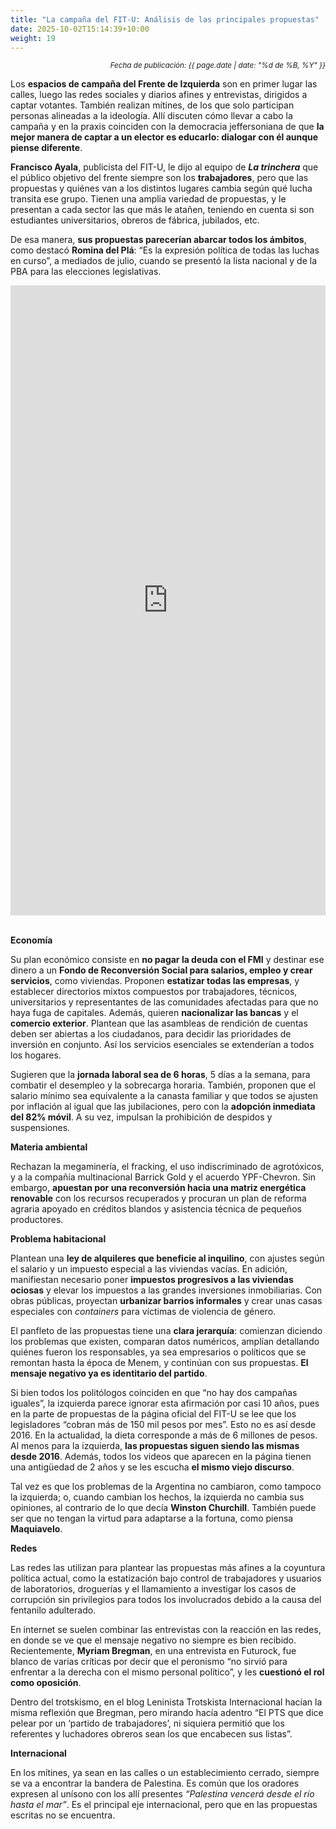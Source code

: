 ```yaml
---
title: "La campaña del FIT-U: Análisis de las principales propuestas"
date: 2025-10-02T15:14:39+10:00
weight: 19
---
```

<div align="right">
  <small><em>Fecha de publicación: {{ page.date | date: "%d de %B, %Y" }}</em></small>
</div>

Los **espacios de campaña del Frente de Izquierda** son en primer lugar las calles, luego las redes sociales y diarios afines y entrevistas, dirigidos a captar votantes. También realizan mítines, de los que solo participan personas alineadas a la ideología. Allí discuten cómo llevar a cabo la campaña y en la praxis coinciden con la democracia jeffersoniana de que **la mejor manera de captar a un elector es educarlo: dialogar con él aunque piense diferente**.

**Francisco Ayala**, publicista del FIT-U, le dijo al equipo de <em>**La trinchera**</em> que el público objetivo del frente siempre son los **trabajadores**, pero que las propuestas y quiénes van a los distintos lugares cambia según qué lucha transita ese grupo. Tienen una amplia variedad de propuestas, y le presentan a cada sector las que más le atañen, teniendo en cuenta si son estudiantes universitarios, obreros de fábrica, jubilados, etc.

De esa manera, **sus propuestas parecerían abarcar todos los ámbitos**, como destacó **Romina del Plá**: “Es la expresión política de todas las luchas en curso”, a mediados de julio, cuando se presentó la lista nacional y de la PBA  para las elecciones legislativas.

<div style="width: 100%;"><div style="position: relative; padding-bottom: 200%; padding-top: 0; height: 0;"><iframe title="de" frameborder="0" width="800" height="1600" style="position: absolute; top: 0; left: 0; width: 100%; height: 100%;" src="https://view.genially.com/68dddc1651867f34d3077db4" type="text/html" allowscriptaccess="always" allowfullscreen="true" scrolling="yes" allownetworking="all"></iframe> </div> </div>

**Economía**

Su plan económico consiste en **no pagar la deuda con el FMI** y destinar ese dinero a un **Fondo de Reconversión Social para salarios, empleo y crear servicios**, como viviendas. Proponen **estatizar todas las empresas**, y establecer directorios mixtos compuestos por trabajadores, técnicos, universitarios y representantes de las comunidades afectadas para que no haya fuga de capitales. Además, quieren **nacionalizar las bancas** y el **comercio exterior**. Plantean que las asambleas de rendición de cuentas deben ser abiertas a los ciudadanos, para decidir las prioridades de inversión en conjunto. Así los servicios esenciales se extenderían a todos los hogares.

Sugieren que la **jornada laboral sea de 6 horas**, 5 días a la semana, para combatir el desempleo y la sobrecarga horaria. También, proponen que el salario mínimo sea equivalente a la canasta familiar y que todos se ajusten por inflación al igual que las jubilaciones, pero con la **adopción inmediata del 82% móvil**. A su vez, impulsan la prohibición de despidos y suspensiones. 

**Materia ambiental**

Rechazan la megaminería, el fracking, el uso indiscriminado de agrotóxicos, y a la compañía multinacional Barrick Gold y el acuerdo YPF-Chevron. Sin embargo, **apuestan por una reconversión hacia una matriz energética renovable** con los recursos recuperados y procuran un plan de reforma agraria apoyado en créditos blandos y asistencia técnica de pequeños productores.

**Problema habitacional**

Plantean una **ley de alquileres que beneficie al inquilino**, con ajustes según el salario y un impuesto especial a las viviendas vacías. En adición,  manifiestan necesario poner **impuestos progresivos a las viviendas ociosas** y elevar los impuestos a las grandes inversiones inmobiliarias. Con obras públicas, proyectan **urbanizar barrios informales** y crear unas casas especiales con *containers* para víctimas de violencia de género.

El panfleto de las propuestas tiene una **clara jerarquía**: comienzan diciendo los problemas que existen, comparan datos numéricos, amplían detallando quiénes fueron los responsables, ya sea empresarios o políticos que se remontan hasta la época de Menem, y continúan con sus propuestas. **El mensaje negativo ya es identitario del partido**.

Si bien todos los politólogos coinciden en que “no hay dos campañas iguales”, la izquierda parece ignorar esta afirmación por casi 10 años, pues en la parte de propuestas de la página oficial del FIT-U se lee que los legisladores “cobran más de 150 mil pesos por mes”.  Esto no es así desde 2016. En la actualidad, la dieta corresponde a más de 6 millones de pesos. Al menos para la izquierda, **las propuestas siguen siendo las mismas desde 2016**. Además, todos los videos que aparecen en la página tienen una antigüedad de 2 años y se les escucha **el mismo viejo discurso**.

Tal vez es que los problemas de la Argentina no cambiaron, como tampoco la izquierda; o, cuando cambian los hechos, la izquierda no cambia sus opiniones, al contrario de lo que decía **Winston Churchill**. También puede ser que no tengan la virtud para adaptarse a la fortuna, como piensa **Maquiavelo**.

**Redes**

Las redes las utilizan para plantear las propuestas más afines a la coyuntura política actual, como la estatización bajo control de trabajadores y usuarios de laboratorios, droguerías y el llamamiento a investigar los casos de corrupción sin privilegios para todos los involucrados debido a la causa del fentanilo adulterado. 

En internet se suelen combinar las entrevistas con la reacción en las redes, en donde se ve que el mensaje negativo no siempre es bien recibido. Recientemente, **Myriam Bregman**, en una entrevista en Futurock, fue blanco de varias críticas por decir que el peronismo “no sirvió para enfrentar a la derecha con el mismo personal político”, y les **cuestionó el rol como oposición**.

Dentro del trotskismo, en el blog Leninista Trotskista Internacional hacían la misma reflexión que Bregman, pero mirando hacía adentro “El PTS que dice pelear por un ‘partido de trabajadores’, ni siquiera permitió que los referentes y luchadores obreros sean los que encabecen sus listas”.

**Internacional**

En los mítines, ya sean en las calles o un establecimiento cerrado, siempre se va a encontrar la bandera de Palestina. Es común que los oradores expresen al unísono con los allí presentes *“Palestina vencerá desde el río hasta el mar”*. Es el principal eje internacional, pero que en las propuestas escritas no se encuentra. 
